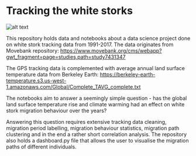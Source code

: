 # Tracking the white storks

![alt text](https://flightforsurvival.org/wp-content/uploads/2020/09/White-Stork-cDave-Walker_Birdlife-Cyprus_August-2020-scaled.jpg)

This repository holds data and notebooks about a data science project done on white stork tracking data from 1991-2017. The data originates from Movebank repository: https://www.movebank.org/cms/webapp?gwt_fragment=page=studies,path=study7431347

The GPS tracking data is complemented with average annual land surface temperature data from Berkeley Earth: https://berkeley-earth-temperature.s3.us-west-1.amazonaws.com/Global/Complete_TAVG_complete.txt

The notebooks aim to answer a seemingly simple question - has the global land surface temperature rise and climate warming had an effect on white stork migration behaviour over the years?

Answering this question requires extensive tracking data cleaning, migration period labelling, migration behaviour statistics, migration path clustering and in the end a rather short correlation analysis. The repository also holds a dashboard.py file that allows the user to visualise the migration paths of different individuals.
